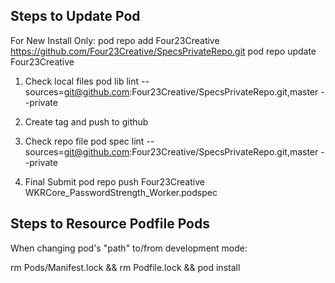 Steps to Update Pod
-------------------
For New Install Only:
pod repo add Four23Creative https://github.com/Four23Creative/SpecsPrivateRepo.git
pod repo update Four23Creative

1. Check local files
pod lib lint --sources=git@github.com:Four23Creative/SpecsPrivateRepo.git,master --private

2. Create tag and push to github

3. Check repo file
pod spec lint --sources=git@github.com:Four23Creative/SpecsPrivateRepo.git,master --private

4. Final Submit
pod repo push Four23Creative WKRCore_PasswordStrength_Worker.podspec


Steps to Resource Podfile Pods
------------------------------
When changing pod's "path" to/from development mode:

rm Pods/Manifest.lock && rm Podfile.lock && pod install
